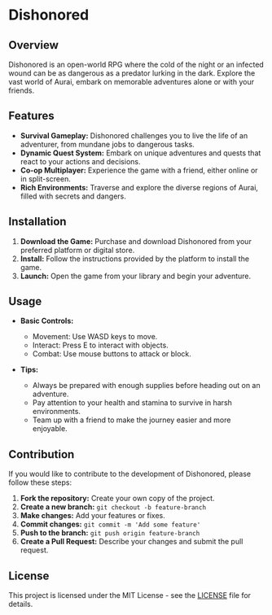 
# Dishonored

## Overview
Dishonored is an open-world RPG where the cold of the night or an infected wound can be as dangerous as a predator lurking in the dark. Explore the vast world of Aurai, embark on memorable adventures alone or with your friends.

## Features
- **Survival Gameplay:** Dishonored challenges you to live the life of an adventurer, from mundane jobs to dangerous tasks.
- **Dynamic Quest System:** Embark on unique adventures and quests that react to your actions and decisions.
- **Co-op Multiplayer:** Experience the game with a friend, either online or in split-screen.
- **Rich Environments:** Traverse and explore the diverse regions of Aurai, filled with secrets and dangers.

## Installation
1. **Download the Game:** Purchase and download Dishonored from your preferred platform or digital store.
2. **Install:** Follow the instructions provided by the platform to install the game.
3. **Launch:** Open the game from your library and begin your adventure.

## Usage
- **Basic Controls:**
  - Movement: Use WASD keys to move.
  - Interact: Press E to interact with objects.
  - Combat: Use mouse buttons to attack or block.

- **Tips:**
  - Always be prepared with enough supplies before heading out on an adventure.
  - Pay attention to your health and stamina to survive in harsh environments.
  - Team up with a friend to make the journey easier and more enjoyable.

## Contribution
If you would like to contribute to the development of Dishonored, please follow these steps:
1. **Fork the repository:** Create your own copy of the project.
2. **Create a new branch:** `git checkout -b feature-branch`
3. **Make changes:** Add your features or fixes.
4. **Commit changes:** `git commit -m 'Add some feature'`
5. **Push to the branch:** `git push origin feature-branch`
6. **Create a Pull Request:** Describe your changes and submit the pull request.

## License
This project is licensed under the MIT License - see the [LICENSE](LICENSE) file for details.
